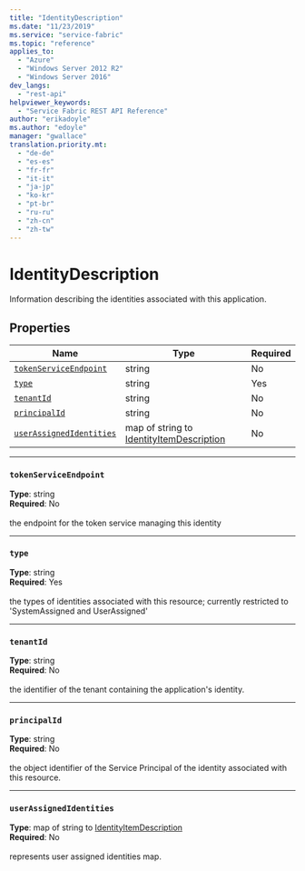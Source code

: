 ```yaml
---
title: "IdentityDescription"
ms.date: "11/23/2019"
ms.service: "service-fabric"
ms.topic: "reference"
applies_to: 
  - "Azure"
  - "Windows Server 2012 R2"
  - "Windows Server 2016"
dev_langs: 
  - "rest-api"
helpviewer_keywords: 
  - "Service Fabric REST API Reference"
author: "erikadoyle"
ms.author: "edoyle"
manager: "gwallace"
translation.priority.mt: 
  - "de-de"
  - "es-es"
  - "fr-fr"
  - "it-it"
  - "ja-jp"
  - "ko-kr"
  - "pt-br"
  - "ru-ru"
  - "zh-cn"
  - "zh-tw"
---
```

# IdentityDescription

Information describing the identities associated with this application.

## Properties
| Name | Type | Required |
| --- | --- | --- |
| [`tokenServiceEndpoint`](#tokenserviceendpoint) | string | No |
| [`type`](#type) | string | Yes |
| [`tenantId`](#tenantid) | string | No |
| [`principalId`](#principalid) | string | No |
| [`userAssignedIdentities`](#userassignedidentities) | map of string to [IdentityItemDescription](sfclient-v70-model-identityitemdescription.md) | No |

____
### `tokenServiceEndpoint`
__Type__: string <br/>
__Required__: No<br/>
<br/>
the endpoint for the token service managing this identity

____
### `type`
__Type__: string <br/>
__Required__: Yes<br/>
<br/>
the types of identities associated with this resource; currently restricted to 'SystemAssigned and UserAssigned'

____
### `tenantId`
__Type__: string <br/>
__Required__: No<br/>
<br/>
the identifier of the tenant containing the application's identity.

____
### `principalId`
__Type__: string <br/>
__Required__: No<br/>
<br/>
the object identifier of the Service Principal of the identity associated with this resource.

____
### `userAssignedIdentities`
__Type__: map of string to [IdentityItemDescription](sfclient-v70-model-identityitemdescription.md) <br/>
__Required__: No<br/>
<br/>
represents user assigned identities map.
